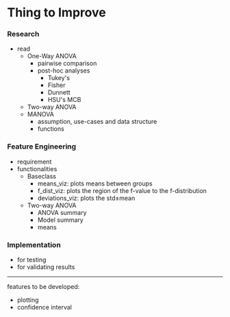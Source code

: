 # Thing to Improve

### Research 

- read
    - One-Way ANOVA
        - pairwise comparison
        - post-hoc analyses 
            - Tukey's 
            - Fisher
            - Dunnett
            - HSU's MCB
    - Two-way ANOVA
    - MANOVA
        - assumption, use-cases and data structure
        - functions 

### Feature Engineering 
- requirement 
- functionalities 
    - Baseclass 
        - means_viz: plots means between groups
        - f_dist_viz: plots the region of the f-value to the f-distribution
        - deviations_viz: plots the std±mean 
    - Two-way ANOVA
        - ANOVA summary 
        - Model summary 
        - means 
    
### Implementation
- for testing 
- for validating results
----

features to be developed:
- plotting 
- confidence interval